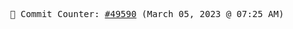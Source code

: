 <p align="center">
    <samp>
        📮 Commit Counter: <a href="https://github.com/Javascript-void0/Javascript-void0/commits/main">#49590</a> (March 05, 2023 @ 07:25 AM)
    </samp>
</p>